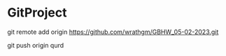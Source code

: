 # GitProject

git remote add origin https://github.com/wrathgm/GBHW_05-02-2023.git



git push origin qurd

